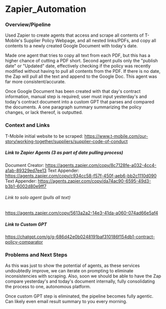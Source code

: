 # Zapier_Automation

### Overview/Pipeline
Used Zapier to create agents that access and scrape all contents of T-Mobile's Supplier Policy Webpage, and all nested links/PDFs, and copy all contents to a newly created Google Document with today's date. 

Made one agent that tries to copy all text from each PDF, but this has a higher chance of cutting a PDF short. Second agent pulls only the "publish date" or "Updated" date, effectively checking if the policy was recently modified without having to pull all contents from the PDF. If there is no date, the Zap will pull all the text and append to the Google Doc. This agent was far more consistent/accurate. 

Once Google Document has been created with that day's contract information, manual step is required; user must input yesterday's and today's contract document into a custom GPT that parses and compared the documents. A one paragraph summary summarizing the policy changes, or lack thereof, is outputted. 

### Context and Links
T-Mobile initial website to be scraped: https://www.t-mobile.com/our-story/working-together/suppliers/supplier-code-of-conduct

##### Link to Zapier Agents (3 as part of date pulling process)

Document Creator: https://agents.zapier.com/copy/8c7128fe-a032-4cc4-a1ab-89329ed7ee13
Text Appender: https://agents.zapier.com/copy/c934cc58-f57f-450f-aeb6-bb2c1110d090
Text Appender: https://agents.zapier.com/copy/da74ac90-6595-49d3-b3b1-6002d80e9ff7

###### Link to solo agent (pulls all text)
https://agents.zapier.com/copy/5613a2a2-14e3-41da-a060-074ad66e5af4

##### Link to Custom GPT
https://chatgpt.com/g/g-686d42e0b0248191baf310186f154db1-contract-policy-comparator

### Problems and Next Steps
As this was just to show the potential of agents, as these services undoubtedly improve, we can iterate on prompting to eliminate inconsistencies with scraping. Also, soon we should be able to have the Zap compare yesterday's and today's document internally, fully consolidating the process to one, autonomous platform. 

Once custom GPT step is eliminated, the pipeline becomes fully agentic. Can likely even email result summary to you every morning.
